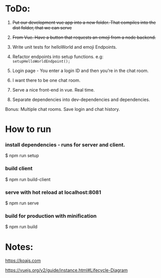 ToDo:
=====

1. ~~Put our development vue app into a new folder. That compiles into the dist folder, that we can serve~~

2. ~~From Vue. Have a button that requests an emoji from a node backend.~~

3. Write unit tests for helloWorld and emoji Endpoints.

4. Refactor endpoints into setup functions. e.g: `setupHelloWorldEndpoint();`

3. Login page - You enter a login ID and then you’re in the chat room.

4. I want there to be one chat room.

5. Serve a nice front-end in vue. Real time.

6. Separate dependencies into dev-dependencies and dependencies.


Bonus:
Multiple chat rooms.
Save login and chat history.


How to run
==========

### install dependencies - runs for server and client.
$ npm run setup

### build client
$ npm run build-client

### serve with hot reload at localhost:8081
$ npm run serve

### build for production with minification
$ npm run build


# Notes:

https://koajs.com

https://vuejs.org/v2/guide/instance.html#Lifecycle-Diagram
